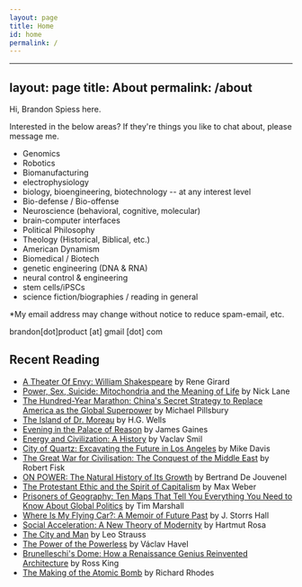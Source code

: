 ```yaml
---
layout: page
title: Home
id: home
permalink: /
---
```

---
layout: page
title: About
permalink: /about
---
Hi, Brandon Spiess here.

Interested in the below areas? If they're things you like to chat about, please message me. 

- Genomics
- Robotics
- Biomanufacturing
- electrophysiology
- biology, bioengineering, biotechnology -- at any interest level
- Bio-defense / Bio-offense
- Neuroscience (behavioral, cognitive, molecular)
- brain-computer interfaces
- Political Philosophy
- Theology (Historical, Biblical, etc.)
- American Dynamism
- Biomedical / Biotech
- genetic engineering (DNA & RNA)
- neural control & engineering
- stem cells/iPSCs
- science fiction/biographies / reading in general

*My email address may change without notice to reduce spam-email, etc.

brandon[dot]product [at] gmail [dot] com

## Recent Reading

- [A Theater Of Envy: William Shakespeare](https://a.co/d/3ReJnCv) by Rene Girard
- [Power, Sex, Suicide: Mitochondria and the Meaning of Life](https://a.co/d/gVITrqp) by Nick Lane
- [The Hundred-Year Marathon: China's Secret Strategy to Replace America as the Global Superpower](https://a.co/d/1zi09AH) by Michael Pillsbury
- [The Island of Dr. Moreau](https://a.co/d/3YolLIb) by H.G. Wells
- [Evening in the Palace of Reason](https://a.co/d/89bwxKK) by James Gaines
- [Energy and Civilization: A History](https://a.co/d/dztFJca) by Vaclav Smil
- [City of Quartz: Excavating the Future in Los Angeles](https://a.co/d/c56gseN) by Mike Davis
- [The Great War for Civilisation: The Conquest of the Middle East](https://a.co/d/iyHq3Hp) by Robert Fisk
- [ON POWER: The Natural History of Its Growth](https://a.co/d/6Y0EBXa) by Bertrand De Jouvenel
- [The Protestant Ethic and the Spirit of Capitalism](https://a.co/d/irsvm7X) by Max Weber
- [Prisoners of Geography: Ten Maps That Tell You Everything You Need to Know About Global Politics](https://a.co/d/0QXJXsO) by Tim Marshall
- [Where Is My Flying Car?: A Memoir of Future Past](https://www.goodreads.com/en/book/show/42036377) by J. Storrs Hall
- [Social Acceleration: A New Theory of Modernity](https://a.co/d/gbMQN1e) by Hartmut Rosa
- [The City and Man](https://a.co/d/42JX7VO) by Leo Strauss
- [The Power of the Powerless](https://a.co/d/5t0mluD) by Václav Havel
- [Brunelleschi's Dome: How a Renaissance Genius Reinvented Architecture](https://a.co/d/7lpw4bx) by Ross King
- [The Making of the Atomic Bomb](https://a.co/d/jjXpvvs) by Richard Rhodes




<style>
  .wrapper {
    max-width: 46em;
  }
</style>
